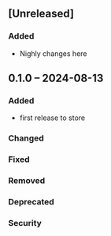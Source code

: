 ## [Unreleased]

### Added

- Nighly changes here

## 0.1.0 – 2024-08-13

### Added

- first release to store

### Changed

### Fixed

### Removed

### Deprecated

### Security
